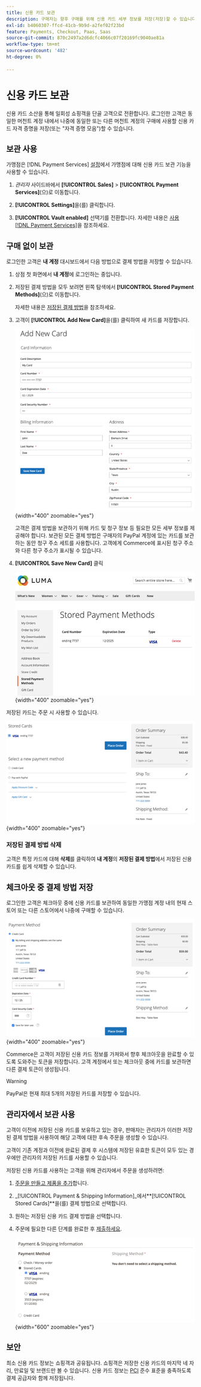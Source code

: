 ```yaml
---
title: 신용 카드 보관
description: 구매자는 향후 구매를 위해 신용 카드 세부 정보를 저장(저장)할 수 있습니다.
exl-id: b4060307-ffcd-41cb-9b9d-a2fef02f23bd
feature: Payments, Checkout, Paas, Saas
source-git-commit: 870c2497a2d6dcfc4066c07f20169fc9040ae81a
workflow-type: tm+mt
source-wordcount: '482'
ht-degree: 0%

---
```


# 신용 카드 보관

신용 카드 소산을 통해 일회성 쇼핑객을 단골 고객으로 전환합니다. 로그인한 고객은 동일한 머천트 계정 내에서 나중에 동일한 또는 다른 머천트 계정의 구매에 사용할 신용 카드 자격 증명을 저장(또는 &quot;자격 증명 모음&quot;)할 수 있습니다.

## 보관 사용

가맹점은 [!DNL Payment Services] [설정](configure-admin.md#card-vaulting)에서 가맹점에 대해 신용 카드 보관 기능을 사용할 수 있습니다.

1. _관리자_ 사이드바에서 **[!UICONTROL Sales]** > **[!UICONTROL Payment Services]**(으)로 이동합니다.

1. **[!UICONTROL Settings]**&#x200B;을(를) 클릭합니다.

1. **[!UICONTROL Vault enabled]** 선택기를 전환합니다. 자세한 내용은 [사용 [!DNL Payment Services]](configure-admin.md#enable-payment-services)을 참조하세요.

## 구매 없이 보관

로그인한 고객은 **내 계정** 대시보드에서 다음 방법으로 결제 방법을 저장할 수 있습니다.

1. 상점 첫 화면에서 **내 계정**&#x200B;에 로그인하는 중입니다.

1. 저장된 결제 방법을 모두 보려면 왼쪽 탐색에서 **[!UICONTROL Stored Payment Methods]**(으)로 이동합니다.

   자세한 내용은 [저장된 결제 방법](https://experienceleague.adobe.com/en/docs/commerce-admin/stores-sales/payments/stored-payment-methods)을 참조하세요.

1. 고객이 **[!UICONTROL Add New Card]**&#x200B;을(를) 클릭하여 새 카드를 저장합니다.

   ![새 카드 추가](assets/add-new-card.png){width="400" zoomable="yes"}

   고객은 결제 방법을 보관하기 위해 카드 및 청구 정보 등 필요한 모든 세부 정보를 제공해야 합니다.
보관된 모든 결제 방법은 구매자의 PayPal 계정에 있는 카드를 보관하는 동안 청구 주소 세트를 사용합니다. 고객에게 Commerce에 표시된 청구 주소와 다른 청구 주소가 표시될 수 있습니다.

1. **[!UICONTROL Save New Card]** 클릭

   ![내 계정에 저장된 결제 방법](assets/stored-payment-methods.png){width="400" zoomable="yes"}

저장된 카드는 주문 시 사용할 수 있습니다.

![나중에 구입할 수 있도록 저장된 자격 증명 사용](assets/use-stored-card.png){width="400" zoomable="yes"}

### 저장된 결제 방법 삭제

고객은 특정 카드에 대해 **삭제**&#x200B;를 클릭하여 **내 계정**&#x200B;의 **저장된 결제 방법**&#x200B;에서 저장된 신용 카드를 쉽게 삭제할 수 있습니다.

## 체크아웃 중 결제 방법 저장

로그인한 고객은 체크아웃 중에 신용 카드를 보관하여 동일한 가맹점 계정 내의 현재 스토어 또는 다른 스토어에서 나중에 구매할 수 있습니다.

![나중에 사용할 수 있도록 신용 카드 저장](assets/save-card-for-later.png){width="400" zoomable="yes"}

Commerce은 고객이 저장된 신용 카드 정보를 가져와서 향후 체크아웃을 완료할 수 있도록 도와주는 토큰을 저장합니다. 고객 계정에서 또는 체크아웃 중에 카드를 보관하면 다른 결제 토큰이 생성됩니다.

>[!WARNING]
>
> PayPal은 현재 최대 5개의 저장된 카드를 저장할 수 있습니다.

## 관리자에서 보관 사용

고객이 이전에 저장된 신용 카드를 보유하고 있는 경우, 판매자는 관리자가 이러한 저장된 결제 방법을 사용하여 해당 고객에 대한 후속 주문을 생성할 수 있습니다.

고객이 기존 계정과 이전에 완료된 결제 후 시스템에 저장된 유효한 토큰이 모두 있는 경우에만 관리자의 저장된 카드를 사용할 수 있습니다.

저장된 신용 카드를 사용하는 고객을 위해 관리자에서 주문을 생성하려면:

1. [주문을 만들고 제품을 추가](https://experienceleague.adobe.com/docs/commerce-admin/stores-sales/point-of-purchase/assist/customer-account-create-order.html)합니다.
1. _[!UICONTROL Payment & Shipping Information]_에서&#x200B;**[!UICONTROL Stored Cards]**을(를) 결제 방법으로 선택합니다.
1. 원하는 저장된 신용 카드 결제 방법을 선택합니다.
1. 주문에 필요한 다른 단계를 완료한 후 [제출하세요](https://experienceleague.adobe.com/docs/commerce-admin/stores-sales/point-of-purchase/assist/customer-account-create-order.html?lang=en#step-3%3A-submit-the-order).

   ![고객을 위해 관리자의 저장된 신용 카드 사용](assets/admin-vaultedcard.png){width="600" zoomable="yes"}

## 보안

최소 신용 카드 정보는 쇼핑객과 공유됩니다. 쇼핑객은 저장한 신용 카드의 마지막 네 자리, 만료일 및 브랜드만 볼 수 있습니다. 신용 카드 정보는 [PCI](security.md#PCI-compliance) 준수 표준을 충족하도록 결제 공급자와 함께 저장됩니다.
